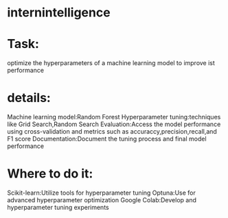 # internintelligence
# Task:
optimize the hyperparameters of a machine learning model to improve ist performance
# details:
 Machine learning model:Random Forest
 Hyperparameter tuning:techniques like Grid Search,Random Search
 Evaluation:Access the model performance using cross-validation and metrics such as accuraccy,precision,recall,and F1 score
 Documentation:Document the tuning process and final model performance
# Where to do it:
Scikit-learn:Utilize tools for hyperparameter tuning
Optuna:Use for advanced hyperparameter optimization
Google Colab:Develop and hyperparameter tuning experiments
